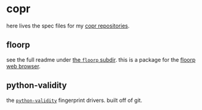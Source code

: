 # copr

here lives the spec files for my [copr repositories](https://copr.fedorainfracloud.org/coprs/sneexy/).

## floorp

see the full readme under [the `floorp` subdir](./floorp). this is a package for the [floorp web browser](https://floorp.app).

## python-validity

the [`python-validity`](https://github.com/uunicorn/python-validity) fingerprint drivers. built off of git.
